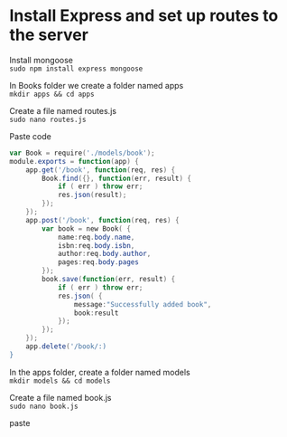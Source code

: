 # Install Express and set up routes to the server

Install mongoose  
`sudo npm install express mongoose`

In Books folder we create a folder named apps  
`mkdir apps && cd apps`

Create a file named routes.js  
`sudo nano routes.js`

Paste code

```powershell
var Book = require('./models/book');
module.exports = function(app) {
    app.get('/book', function(req, res) {
        Book.find({}, function(err, result) {
            if ( err ) throw err;
            res.json(result);
        });
    });
    app.post('/book', function(req, res) {
        var book = new Book( {
            name:req.body.name,
            isbn:req.body.isbn,
            author:req.body.author,
            pages:req.body.pages
        });
        book.save(function(err, result) {
            if ( err ) throw err;
            res.json( {
                message:"Successfully added book",
                book:result
            });
        });
    });
    app.delete('/book/:)
}
```

In the apps folder, create a folder named models  
`mkdir models && cd models`

Create a file named book.js  
`sudo nano book.js`

paste

```powershell

```
